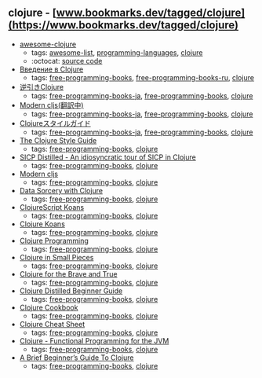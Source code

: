 clojure - [www.bookmarks.dev/tagged/clojure](https://www.bookmarks.dev/tagged/clojure)
---
* [awesome-clojure](https://github.com/razum2um/awesome-clojure#readme)
    * tags: [awesome-list](../tagged/awesome-list.md), [programming-languages](../tagged/programming-languages.md), [clojure](../tagged/clojure.md)
    * :octocat: [source code](https://github.com/razum2um/awesome-clojure#readme)
* [Введение в Clojure](http://alexott.net/ru/clojure/clojure-intro/)
    * tags: [free-programming-books](../tagged/free-programming-books.md), [free-programming-books-ru](../tagged/free-programming-books-ru.md), [clojure](../tagged/clojure.md)
* [逆引きClojure](https://github.com/making/rd-clj)
    * tags: [free-programming-books-ja](../tagged/free-programming-books-ja.md), [free-programming-books](../tagged/free-programming-books.md), [clojure](../tagged/clojure.md)
* [Modern cljs(翻訳中)](https://github.com/TranslateBabelJapan/modern-cljs)
    * tags: [free-programming-books-ja](../tagged/free-programming-books-ja.md), [free-programming-books](../tagged/free-programming-books.md), [clojure](../tagged/clojure.md)
* [Clojureスタイルガイド](https://github.com/totakke/clojure-style-guide)
    * tags: [free-programming-books-ja](../tagged/free-programming-books-ja.md), [free-programming-books](../tagged/free-programming-books.md), [clojure](../tagged/clojure.md)
* [The Clojure Style Guide](https://github.com/bbatsov/clojure-style-guide)
    * tags: [free-programming-books](../tagged/free-programming-books.md), [clojure](../tagged/clojure.md)
* [SICP Distilled - An idiosyncratic tour of SICP in Clojure](http://www.sicpdistilled.com)
    * tags: [free-programming-books](../tagged/free-programming-books.md), [clojure](../tagged/clojure.md)
* [Modern cljs](https://github.com/magomimmo/modern-cljs)
    * tags: [free-programming-books](../tagged/free-programming-books.md), [clojure](../tagged/clojure.md)
* [Data Sorcery with Clojure](http://data-sorcery.org/contents/)
    * tags: [free-programming-books](../tagged/free-programming-books.md), [clojure](../tagged/clojure.md)
* [ClojureScript Koans](http://clojurescriptkoans.com)
    * tags: [free-programming-books](../tagged/free-programming-books.md), [clojure](../tagged/clojure.md)
* [Clojure Koans](http://clojurekoans.com)
    * tags: [free-programming-books](../tagged/free-programming-books.md), [clojure](../tagged/clojure.md)
* [Clojure Programming](https://en.wikibooks.org/wiki/Clojure_Programming)
    * tags: [free-programming-books](../tagged/free-programming-books.md), [clojure](../tagged/clojure.md)
* [Clojure in Small Pieces](http://daly.axiom-developer.org/clojure.pdf)
    * tags: [free-programming-books](../tagged/free-programming-books.md), [clojure](../tagged/clojure.md)
* [Clojure for the Brave and True](http://www.braveclojure.com)
    * tags: [free-programming-books](../tagged/free-programming-books.md), [clojure](../tagged/clojure.md)
* [Clojure Distilled Beginner Guide](http://yogthos.github.io/ClojureDistilled.html)
    * tags: [free-programming-books](../tagged/free-programming-books.md), [clojure](../tagged/clojure.md)
* [Clojure Cookbook](https://github.com/clojure-cookbook/clojure-cookbook)
    * tags: [free-programming-books](../tagged/free-programming-books.md), [clojure](../tagged/clojure.md)
* [Clojure Cheat Sheet](http://clojure.org/cheatsheet)
    * tags: [free-programming-books](../tagged/free-programming-books.md), [clojure](../tagged/clojure.md)
* [Clojure - Functional Programming for the JVM](http://java.ociweb.com/mark/clojure/article.html)
    * tags: [free-programming-books](../tagged/free-programming-books.md), [clojure](../tagged/clojure.md)
* [A Brief Beginner’s Guide To Clojure](http://www.unexpected-vortices.com/clojure/brief-beginners-guide/)
    * tags: [free-programming-books](../tagged/free-programming-books.md), [clojure](../tagged/clojure.md)
